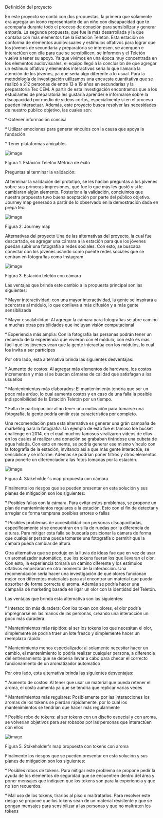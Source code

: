 Definición del proyecto 

En este proyecto se contó con dos propuestas, la primera que solamente era agregar un ícono representante de un niño con discapacidad que te acompaña durante todo el proceso de donación para sensibilizar y generar empatía. La segunda propuesta, que fue la más desarrollada y la que contaba con más elementos fue la Estación Teletón. Esta estación se conforma de elementos audiovisuales y estímulos olfativos para lograr que los jóvenes de secundaria y preparatoria se interesen, se acerquen e interactúen con ella para que se sensibilicen, se informen y el Teletón vuelva a tener su apoyo. Ya que vivimos en una época muy concentrada en los elementos audiovisuales, el equipo llegó a la conclusión de que agregar un estímulo olfativo y elementos interactivos sería lo que llamaría la atención de los jóvenes, ya que sería algo diferente a lo usual. 
Para la metodología de investigación utilizamos una encuesta cuantitativa que se realizó a 212 personas de entre 13 a 19 años en secundarias y la preparatoria Tec CEM. A partir de esta investigación encontramos que a los estudiantes de preparatoria les gustaría aprender e informarse sobre la discapacidad por medio de videos cortos, especialmente si en el proceso pueden interactuar. Además, este proyecto busca resolver  las necesidades de nuestro público objetivo, las cuales son:

° Obtener información concisa   

° Utilizar emociones para generar vínculos con la causa que apoya la fundación 

° Tener plataformas amigables 

![image](https://user-images.githubusercontent.com/104184664/234126499-9a924f37-2ebc-4168-b707-9e21c3b55563.png)

Figura 1. Estación Teletón
Métrica de éxito 

Preguntas al terminar la validación:

Al terminar la validación del prototipo, se les hacían preguntas a los jóvenes sobre sus primeras impresiones, qué fue lo que más les gustó y  si le cambiaran algún elemento. Posterior a la validación, concluimos que nuestra propuesta tuvo buena aceptación por parte del público objetivo. 
Journey map generado a partir de lo observado en la demostración dada en prepa tec:

![image](https://user-images.githubusercontent.com/104184664/234126755-8b7b69af-d546-49bd-a7ef-66f685b64c72.png)

Figura 2. Journey map

Alternativas del proyecto
Una de las alternativas del proyecto, la cual fue descartada, es agregar una cámara a la estación para que los jóvenes puedan subir una fotografía a redes sociales. Con esto, se buscaba conectar con los jóvenes usando como puente redes sociales que se centran en fotografías como Instagram.

![image](https://user-images.githubusercontent.com/104184664/234126877-ee24f13a-6d7f-4f28-aea1-57f3af0f551e.png)

Figura 3. Estación teletón con cámara

Las ventajas que brinda este cambio a la propuesta principal son las siguientes:

° Mayor interactividad: con una mayor interactividad, la gente se inspirará a acercarse al módulo, lo que conlleva a más difusión y a más gente sensibilizada 

° Mayor escalabilidad: Al agregar la cámara para fotografías se abre camino a muchas otras posibilidades que incluyan visión computacional 

° Experiencia más amplia: Con la fotografía las personas podrán tener un recuerdo de la experiencia que vivieron con el módulo, con esto es más fácil que los jóvenes     vean que la gente interactúa con los módulos, lo cual los invita a ser partícipes 


Por otro lado, esta alternativa brinda las siguientes desventajas:

° Aumento de costos: Al agregar más elementos de hardware, los costos incrementan y más si se buscan cámaras de calidad que satisfagan a los usuarios

° Mantenimientos más elaborados: El mantenimiento tendría que ser un poco más arduo, lo cual aumenta costos y en caso de una falla la posible indisponibilidad de la     Estación Teletón por un tiempo. 

° Falta de participación: al no tener una motivación para tomarse una fotografía, la gente podría omitir esta característica por completo.

Una recomendación para esta alternativa es generar una grán campaña de marketing para la fotografía. Un ejemplo de esto fue el famoso Ice bucket challenge en 2014, en el cual muchos famosos viralizaron videos de ellos en los cuales al realizar una donación se grababan tirándose una cubeta de agua helada. Con esto en mente, se podría generar ese mismo vínculo con la fotografía de la estación, invitando así a que más gente interactúe, se sensibilice y se informe. Además se podrían poner filtros y otros elementos para ponerle un diferenciador a las fotos tomadas por la estación. 

![image](https://user-images.githubusercontent.com/104184664/234126951-b61d6cb0-822b-4e11-b459-c9c07450a04b.png)
   

Figura 4. Stakeholder's map propuesta con cámara

Finalmente los riesgos que se pueden presentar en esta solución y sus planes de mitigación son los siguientes:

° Posibles fallas con la cámara. Para evitar estos problemas, se propone un plan de mantenimientos regulares a la estación. Esto con el fin de detectar y arreglar de     forma temprana posibles errores o fallas

° Posibles problemas de accesibilidad con personas discapacitadas, específicamente si se encuentran en silla de ruedas por la diferencia de alturas. Para mitigar esta   falla se buscaría posicionar la cámara de forma que cualquier persona pueda tomarse una fotografía o permitir que la cámara pueda cambiar de altura.

Otra alternativa que se produjo en la lluvia de ideas fue que en vez de usar un aromatizador automático, que los tokens fueran los que llevaran el olor. Con esto, la experiencia tomaría un camino diferente y los estímulos olfativos empezaran en otro momento de la interacción. Una recomendación sería hacer una investigación de qué olores funcionan mejor con diferentes materiales para así encontrar un material que pueda absorber de forma correcta el aroma. Además se podría hacer una campaña de marketing basada en ligar un olor con la identidad del Teletón.       

Las ventajas que brinda esta alternativa son las siguientes:

° Interacción más duradera: Con los token con olores, el olor podría impregnarse en las manos de las personas, creando una interacción un poco más duradera  

° Mantenimientos más rápidos: al ser los tokens los que necesitan el olor, simplemente se podría traer un lote fresco y simplemente hacer un reemplazo rápido

° Mantenimiento menos especializado: al solamente necesitar hacer un cambio, el mantenimiento lo podría realizar cualquier persona, a diferencia del entrenamiento que   se debería llevar a cabo para checar el correcto funcionamiento de un aromatizador automatico 

Por otro lado, esta alternativa brinda las siguientes desventajas:

° Aumento de costos: Al tener que usar un material que pueda retener el aroma, el costo aumenta ya que se tendría que replicar varias veces 

° Mantenimientos más regulares: Posiblemente por las interacciones los aromas de los tokens se pierdan rápidamente. por lo cual los mantenimientos se tendrían que       hacer más regularmente 

° Posible robo de tokens: al ser tokens con un diseño especial y con aroma, se volverían objetivos para ser robados por las personas que interactúen con ellos
        
  
![image](https://user-images.githubusercontent.com/104184664/234126996-5789be21-448a-4043-9169-15dbc706e480.png)

Figura 5. Stakeholder's map propuesta con tokens con aroma

Finalmente los riesgos que se pueden presentar en esta solución y sus planes de mitigación son los siguientes:

° Posibles robos de tokens. Para mitigar este problema se propone pedir la ayuda de los elementos de seguridad que se encuentren dentro del área y poner mensajes que     indiquen que los tokens son para la experiencia y que no son recuerdos. 

° Mal uso de los tokens, tirarlos al piso o maltratarlos. Para resolver este riesgo se propone que los tokens sean de un material resistente y que se pongan mensajes     para sensibilizar a las personas y que no maltraten los tokens 
